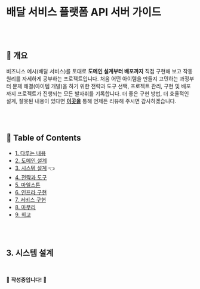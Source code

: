 # 배달 서비스 플랫폼 API 서버 가이드

<br/><br/>



## :speech_balloon: 개요

비즈니스 예시(배달 서비스)를 토대로 **도메인 설계부터 배포까지** 
직접 구현해 보고 작동 원리를 자세하게 공부하는 프로젝트입니다. 
처음 어떤 아이템을 만들지 고민하는 과정부터 문제 해결(아이템 개발)을 하기 위한 전략과 도구 선택, 
프로젝트 관리, 구현 및 배포까지 프로젝트가 진행되는 모든 발자취를 기록합니다. 
더 좋은 구현 방법, 더 효율적인 설계, 잘못된 내용이 있다면 **[이곳을](https://github.com/cholnh/delivery-platform-server-guide/issues)** 
통해 언제든 리뷰해 주시면 감사하겠습니다.

<br/><br/>



## :memo: Table of Contents

- [1. 다루는 내용](https://github.com/cholnh/delivery-platform-server-guide/blob/main/contents/1/index.md#배달-서비스-플랫폼-api-서버-가이드)
- [2. 도메인 설계](https://github.com/cholnh/delivery-platform-server-guide/blob/main/contents/2/index.md#배달-서비스-플랫폼-api-서버-가이드)
- [3. 시스템 설계](https://github.com/cholnh/delivery-platform-server-guide/blob/main/contents/3/index.md#배달-서비스-플랫폼-api-서버-가이드) :point_left:
- [4. 전략과 도구](https://github.com/cholnh/delivery-platform-server-guide/blob/main/contents/4/index.md#배달-서비스-플랫폼-api-서버-가이드)
- [5. 마일스톤](https://github.com/cholnh/delivery-platform-server-guide/blob/main/contents/5/index.md#배달-서비스-플랫폼-api-서버-가이드)
- [6. 인프라 구현](https://github.com/cholnh/delivery-platform-server-guide/blob/main/contents/6/index.md#배달-서비스-플랫폼-api-서버-가이드)
- [7. 서비스 구현](https://github.com/cholnh/delivery-platform-server-guide/blob/main/contents/7/index.md#배달-서비스-플랫폼-api-서버-가이드)
- [8. 마무리](https://github.com/cholnh/delivery-platform-server-guide/blob/main/contents/8/index.md#배달-서비스-플랫폼-api-서버-가이드)
- [9. 회고](https://github.com/cholnh/delivery-platform-server-guide/blob/main/contents/9/index.md#배달-서비스-플랫폼-api-서버-가이드)

<br/><br/>



## 3. 시스템 설계

<br/>

:construction: **작성중입니다!** :construction: